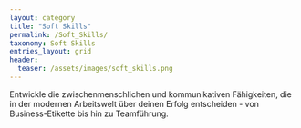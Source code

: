 ```yaml
---
layout: category
title: "Soft Skills"
permalink: /Soft_Skills/
taxonomy: Soft Skills
entries_layout: grid
header:
  teaser: /assets/images/soft_skills.png
---
```


Entwickle die zwischenmenschlichen und kommunikativen Fähigkeiten, die in der modernen Arbeitswelt über deinen Erfolg entscheiden - von Business-Etikette bis hin zu Teamführung.